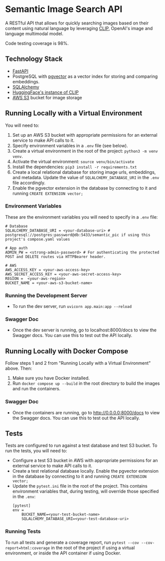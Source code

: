 # Semantic Image Search API
A RESTful API that allows for quickly searching images based on their content using natural language by leveraging [CLIP](https://openai.com/research/clip), OpenAI's image and language multimodal model.

Code testing coverage is 98%.

## Technology Stack
- [FastAPI](https://fastapi.tiangolo.com/)
- PostgreSQL with [pgvector](https://github.com/pgvector/pgvector) as a vector index for storing and comparing embeddings.
- [SQLAlchemy](https://www.sqlalchemy.org/)
- [HuggingFace's instance of CLIP](https://huggingface.co/docs/transformers/model_doc/clip)
- [AWS S3](https://aws.amazon.com/s3/) bucket for image storage

## Running Locally with a Virtual Environment
You will need to:
1. Set up an AWS S3 bucket with appropriate permissions for an external service to make API calls to it.
2. Specify environment variables in a `.env` file (see below).
3. Create a virtual environment in the root of the project: `python3 -m venv venv`.
4. Activate the virtual environment: `source venv/bin/activate`
5. Install the dependencies: `pip3 install -r requirements.txt`
7. Create a local relational database for storing image urls, embeddings, and metadata. Update the value of `SQLALCHEMY_DATABASE_URI` in the `.env` file accordingly.
8. Enable the pgvector extension in the database by connecting to it and running `CREATE EXTENSION vector;`

### Environment Variables
These are the environment variables you will need to specify in a `.env` file:

```
# Database
SQLALCHEMY_DATABASE_URI = <your-database-uri> # postgresql://postgres:password@db:5433/semantic_pic if using this project's compose.yaml values

# App auth
ADMIN_PW = <strong-admin-password> # For authenticating the protected POST and DELETE routes via HTTPBearer header.

# AWS
AWS_ACCESS_KEY = <your-aws-access-key>
AWS_SECRET_ACCESS_KEY = <your-aws-secret-access-key>
REGION =  <your-aws-region>
BUCKET_NAME = <your-aws-s3-bucket-name>
```

### Running the Development Server
- To run the dev server, run `uvicorn app.main:app --reload`

### Swagger Doc
- Once the dev server is running, go to localhost:8000/docs to view the Swagger docs. You can use this to test out the API locally. 

## Running Locally with Docker Compose
Follow steps 1 and 2 from "Running Locally with a Virtual Environment" above. Then:
1. Make sure you have Docker installed.
2. Run `docker compose up --build` in the root directory to build the images and run the containers.

### Swagger Doc
- Once the containers are running, go to http://0.0.0.0:8000/docs to view the Swagger docs. You can use this to test out the API locally. 

## Tests
Tests are configured to run against a test database and test S3 bucket. To run the tests, you will need to:
- Configure a test S3 bucket in AWS with appropriate permissions for an external service to make API calls to it.
- Create a test relational database locally. Enable the pgvector extension in the database by connecting to it and running `CREATE EXTENSION vector;`
- Update the `pytest.ini` file in the root of the project. This contains environment variables that, during testing, will override those specified in the `.env`:
    ```
    [pytest]
    env =
        BUCKET_NAME=<your-test-bucket-name>
        SQLALCHEMY_DATABASE_URI=<your-test-database-uri>
    ```

### Running Tests
To run all tests and generate a coverage report, run `pytest --cov --cov-report=html:coverage` in the root of the project if using a virtual environment, or inside the API container if using Docker.